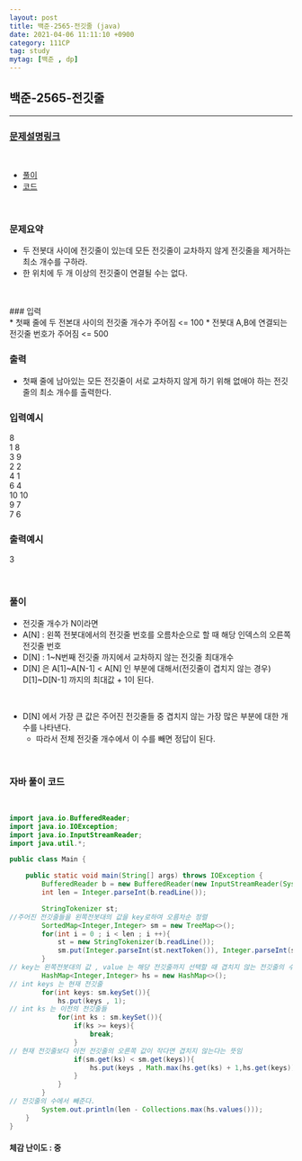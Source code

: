 ```yaml
---
layout: post
title: 백준-2565-전깃줄 (java)
date: 2021-04-06 11:11:10 +0900
category: 111CP
tag: study
mytag: [백준 , dp]
---
```


## 백준-2565-전깃줄

---
### [문제설명링크   ](https://www.acmicpc.net/problem/2565)
<br>  
  
* [풀이](#나의-풀이)
* [코드](#자바-풀이-코드)  

<br>  

### 문제요약 

* 두 전봇대 사이에 전깃줄이 있는데 모든 전깃줄이 교차하지 않게 전깃줄을 제거하는 최소 개수를 구하라.
* 한 위치에 두 개 이상의 전깃줄이 연결될 수는 없다.
<br>  


<br>
### 입력<br>
* 첫째 줄에 두 전본대 사이의 전깃줄 개수가 주어짐 <= 100
* 전봇대 A,B에 연결되는 전깃줄 번호가 주어짐 <= 500



### 출력  <br>   

* 첫째 줄에 남아있는 모든 전깃줄이 서로 교차하지 않게 하기 위해 없애야 하는 전깃줄의 최소 개수를 출력한다.



### 입력예시<br>  

8<br>
1 8<br>
3 9<br>
2 2<br>
4 1<br>
6 4<br>
10 10<br>
9 7<br>
7 6<br>


### 출력예시<br>    

3<br>

 

<br>

### 풀이<br> 
* 전깃줄 개수가 N이라면 
* A[N] : 왼쪽 전봇대에서의 전깃줄 번호를 오름차순으로 할 때 해당 인덱스의 오른쪽 전깃줄 번호 
* D[N] : 1~N번째 전깃줄 까지에서 교차하지 않는 전깃줄 최대개수
* D[N] 은 A[1]~A[N-1] < A[N] 인 부분에 대해서(전깃줄이 겹치지 않는 경우)  D[1]~D[N-1] 까지의 최대값 + 1이 된다.
<br>  

* D[N] 에서 가장 큰 값은 주어진 전깃줄들 중 겹치지 않는 가장 많은 부분에 대한 개수를 나타낸다.
	* 따라서 전체 전깃줄 개수에서 이 수를 빼면 정답이 된다.



<br>  
 	
 
### 자바 풀이 코드  

<br>

```java
import java.io.BufferedReader;
import java.io.IOException;
import java.io.InputStreamReader;
import java.util.*;

public class Main {

    public static void main(String[] args) throws IOException {
        BufferedReader b = new BufferedReader(new InputStreamReader(System.in));
        int len = Integer.parseInt(b.readLine());

        StringTokenizer st;
//주어진 전깃줄들을 왼쪽전봇대의 값을 key로하여 오름차순 정렬
        SortedMap<Integer,Integer> sm = new TreeMap<>();
        for(int i = 0 ; i < len ; i ++){
            st = new StringTokenizer(b.readLine());
            sm.put(Integer.parseInt(st.nextToken()), Integer.parseInt(st.nextToken()));
        }
// key는 왼쪽전봇대의 값 , value 는 해당 전깃줄까지 선택할 때 겹치지 않는 전깃줄의 수 최대값
        HashMap<Integer,Integer> hs = new HashMap<>();
// int keys 는 현재 전깃줄
        for(int keys: sm.keySet()){
            hs.put(keys , 1);
// int ks 는 이전의 전깃줄들
            for(int ks : sm.keySet()){
                if(ks >= keys){
                    break;
                }
// 현재 전깃줄보다 이전 전깃줄의 오른쪽 값이 작다면 겹치지 않는다는 뜻임
                if(sm.get(ks) < sm.get(keys)){
                    hs.put(keys , Math.max(hs.get(ks) + 1,hs.get(keys)));
                }
            }
        }
// 전깃줄의 수에서 빼준다.
        System.out.println(len - Collections.max(hs.values()));
    }
}

```


#### 체감 난이도 : 중<br>
